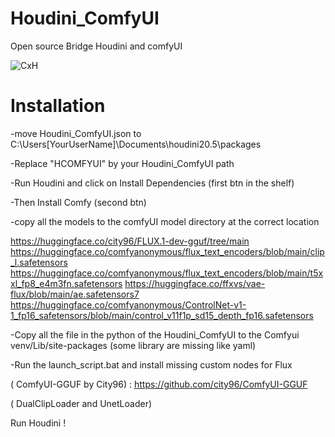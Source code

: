 # Houdini_ComfyUI

Open source Bridge Houdini and comfyUI

![CxH](https://github.com/user-attachments/assets/059e1090-336f-4001-b7a4-9c9e97075ef3)

# Installation

-move Houdini_ComfyUI.json to C:\Users[YourUserName]\Documents\houdini20.5\packages

-Replace "HCOMFYUI" by your Houdini_ComfyUI path

-Run Houdini and click on Install Dependencies (first btn in the shelf)

-Then Install Comfy (second btn)

-copy all the models to the comfyUI model directory at the correct  location

https://huggingface.co/city96/FLUX.1-dev-gguf/tree/main
https://huggingface.co/comfyanonymous/flux_text_encoders/blob/main/clip_l.safetensors
https://huggingface.co/comfyanonymous/flux_text_encoders/blob/main/t5xxl_fp8_e4m3fn.safetensors
https://huggingface.co/ffxvs/vae-flux/blob/main/ae.safetensors7
https://huggingface.co/comfyanonymous/ControlNet-v1-1_fp16_safetensors/blob/main/control_v11f1p_sd15_depth_fp16.safetensors

-Copy all the file in the python of the Houdini_ComfyUI  to the Comfyui venv/Lib/site-packages (some library are missing like yaml)

-Run the launch_script.bat and install missing custom nodes for Flux

( ComfyUI-GGUF by City96) : https://github.com/city96/ComfyUI-GGUF

( DualClipLoader and UnetLoader)

Run Houdini !
